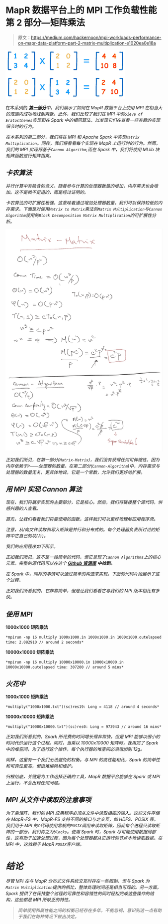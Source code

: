 # MapR 数据平台上的 MPI 工作负载性能第 2 部分—矩阵乘法

> 原文：<https://medium.com/hackernoon/mpi-workloads-performance-on-mapr-data-platform-part-2-matrix-multiplication-e1020ea0e18a>

![](img/42f3301b9fab3cc306c6450d2270cf32.png)

在本系列的 [***第一部分***](/@anicolaspp/mpi-workloads-performance-on-mapr-data-platform-part-1-c801f3d5fe08)*中，我们展示了如何在 MapR 数据平台上使用 MPI 在相当大的范围内成功地找到素数。此外，我们比较了我们在 MPI 中的`Sieve of Eratosthenes`实现和在 Spark 中的相同算法，以发现它们在查看一些有趣的实现细节时的行为。*

*在本系列的第二部分，我们将在 MPI 和 Apache Spark 中实现`Matrix Multiplication`。同样，我们将看看每个实现在 MapR 上运行时的行为。然而，我们的 MPI 实现将基于`Cannon Algorithm`,而在 Spark 中，我们将使用 MLlib 块矩阵函数进行矩阵相乘。*

## *卡农算法*

*并行计算中有隐含的含义。随着参与计算的处理器数量的增加，内存需求也会增加。这不是微不足道的，而是经过证明的。*

*卡农算法的可扩展性极强。这意味着通过增加处理器数量，我们可以保持较低的内存需求。下面是对使用`Matrix to Matrix`乘法的`Matrix Multiplication`与`Cannon Algorithm`使用的`Block Decomposition Matrix Multiplication`的可扩展性分析。*

*![](img/3bef0148bad157e6bb2b6922dd99f02d.png)*

*正如我们所见，在第一部分(`Matrix-Matrix`)，我们没有获得任何可伸缩性，因为内存依赖于`P`——处理器的数量。在第二部分(`Cannon-Algorithm`)中，内存需求与处理器的数量无关，更具体地说，它是一个常数，允许我们更好地扩展。*

## *用 MPI 实现 Cannon 算法*

*现在，我们将展示实现的主要部分，它是核心。然后，我们将链接整个源代码，供感兴趣的人查看。*

*首先，让我们看看我们将要使用的函数，这样我们可以更好地理解应用程序流。*

*注意，从/向文件读取和写入矩阵是并行和分布式的。每个处理器负责所讨论的矩阵中它自己的块(片)。*

*我们的应用程序如下所示。*

*正如我们所见，这不是一段简单的代码，但它呈现了`Cannon Algorithms`上的核心元素。完整的源代码可以在这个 [***Github 资源库***](https://github.com/anicolaspp/Parallel-Computing-MPI-Matrix-Multiplication) ***中找到。****

*在 Spark 中，同样的事情可以通过简单的构造来实现。下面的代码片段展示了这个过程。*

*正如我们所看到的，它非常简单，但是让我们看看它与我们的 MPI 版本相比有多快。*

## *使用 MPI*

**1000x1000 矩阵乘法**

```
*mpirun -np 16 multiply 1000x1000.in 1000x1000.in 1000x1000.outelapsed time: 2.082910 // around 2 seconds*
```

**10000x10000 矩阵乘法**

```
*mpirun -np 16 multiply 10000x10000.in 10000x10000.in 10000x10000.outelapsed time: 307200 // around 5 mins*
```

## *火花中*

**1000x1000 矩阵乘法**

```
*multiply("1000x1000.txt")(sc)res19: Long = 4118 // around 4 seconds*
```

**10000x10000 矩阵乘法**

```
*multiply("10000x10000.txt")(sc)res0: Long = 973943 // around 16 mins*
```

*正如我们所看到的，Spark 所花费的时间增长得非常快，但是 MPI 能够以很小的时间代价运行这个过程。同时，当乘以 10000x10000 矩阵时，我用完了 Spark 中的堆空间，为了运行这个操作，每个执行器的堆空间必须增加到 12g。*

*同样，这里有一个我们无法避免的权衡。与 MPI 的高性能相比，Spark 的简单性和可靠性更高，但很难编码和维护。*

*归根结底，关键是为工作选择正确的工具，MapR 数据平台能够在 Spark 或 MPI 上运行，不会出现任何问题。*

## *MPI 从文件中读取的注意事项*

*为了乘矩阵，我们的 MPI 应用程序必须从文件中读取相应的输入。这些文件存储在 MapR-FS 中，MapR-FS 支持不同的接口与之交互，如 HDFS、POSIX 等。我们用于 MPI 的`C`代码使用常规的`POSIX`调用来读取矩阵，因此每个进程只读取矩阵的一部分，我们称之为`blocks`。使用 Spark 时，Spark 尽可能使用数据局部性，这有助于加速处理过程，因为每个处理器都从它运行的节点本地读取数据。在 MPI 中，这依赖于 MapR `POSIX`客户端。*

# *结论*

*尽管 MPI 在与 MapR 分布式文件系统交互时存在一些限制，但与 Spark 为`Matrix Multiplication`提供的相比，整体处理时间还是相当可观的。另一方面，Spark 提供了在保持整个过程的可靠性和容错性的同时轻松完成这些操作的结构，这些都是 MPI 所缺乏的特性。*

> *简单使用和高性能之间的权衡已经存在多年，不能忽视，意识到这一点有助于我们在每种情况下做出决定。*